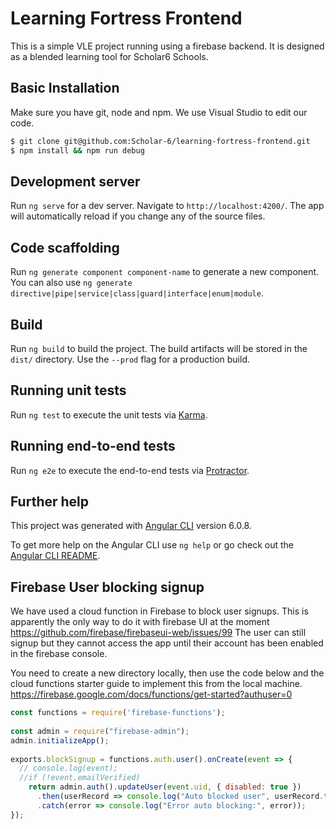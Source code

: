 # Learning Fortress Frontend

This is a simple VLE project running using a firebase backend. It is designed as a blended learning tool for Scholar6 Schools.


## Basic Installation 
Make sure you have git, node and npm. We use Visual Studio to edit our code.

```bash
$ git clone git@github.com:Scholar-6/learning-fortress-frontend.git
$ npm install && npm run debug
```

## Development server

Run `ng serve` for a dev server. Navigate to `http://localhost:4200/`. The app will automatically reload if you change any of the source files.

## Code scaffolding

Run `ng generate component component-name` to generate a new component. You can also use `ng generate directive|pipe|service|class|guard|interface|enum|module`.

## Build

Run `ng build` to build the project. The build artifacts will be stored in the `dist/` directory. Use the `--prod` flag for a production build.

## Running unit tests

Run `ng test` to execute the unit tests via [Karma](https://karma-runner.github.io).

## Running end-to-end tests

Run `ng e2e` to execute the end-to-end tests via [Protractor](http://www.protractortest.org/).

## Further help

This project was generated with [Angular CLI](https://github.com/angular/angular-cli) version 6.0.8.

To get more help on the Angular CLI use `ng help` or go check out the [Angular CLI README](https://github.com/angular/angular-cli/blob/master/README.md).


## Firebase User blocking signup
We have used a cloud function in Firebase to block user signups. This is apparently the only way to do it with firebase UI at the moment
https://github.com/firebase/firebaseui-web/issues/99
The user can still signup but they cannot access the app until their account has been enabled in the firebase console.

You need to create a new directory locally, then use the code below and the cloud functions starter guide to implement this from the local machine. https://firebase.google.com/docs/functions/get-started?authuser=0

```javascript
const functions = require('firebase-functions'); 
 
const admin = require("firebase-admin"); 
admin.initializeApp(); 
 
exports.blockSignup = functions.auth.user().onCreate(event => { 
  // console.log(event); 
  //if (!event.emailVerified) 
    return admin.auth().updateUser(event.uid, { disabled: true }) 
      .then(userRecord => console.log("Auto blocked user", userRecord.toJSON()))
      .catch(error => console.log("Error auto blocking:", error)); 
});
```